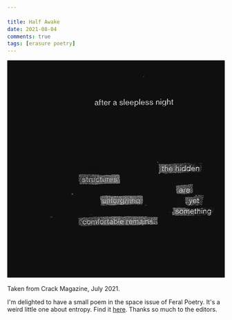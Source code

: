 ```yaml
---

title: Half Awake
date: 2021-08-04
comments: true
tags: [erasure poetry]
---
```

<img src="/assets/images/articles/2021/halfawake.jpeg" alt="erasure poem: after a sleepless night/the hidden structures are unforgiving/ yet something comfortable remains" title="The magazine fought me on their choice of background" class="responsive"><br>

Taken from Crack Magazine, July 2021.

I'm delighted to have a small poem in the space issue of Feral Poetry. It's a weird little one about entropy. Find it [here](https://feralpoetry.net/the-universe-yearns-to-be-silent-and-still-by-david-ralph-lewis). Thanks so much to the editors.
